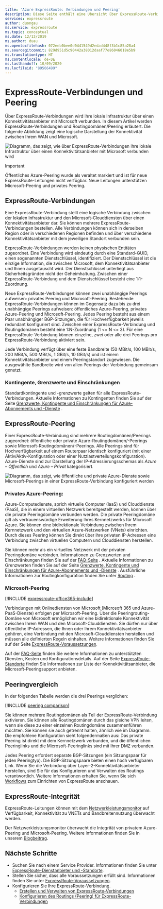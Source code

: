 ```yaml
---
title: 'Azure ExpressRoute: Verbindungen und Peering'
description: Diese Seite enthält eine Übersicht über ExpressRoute-Verbindungen und Routingdomänen/Peering.
services: expressroute
author: duongau
ms.service: expressroute
ms.topic: conceptual
ms.date: 12/13/2019
ms.author: duau
ms.openlocfilehash: 072eeb0bee0d0441549d2edad448f3b1c85a28a4
ms.sourcegitcommit: 829d951d5c90442a38012daaf77e86046018e5b9
ms.translationtype: HT
ms.contentlocale: de-DE
ms.lasthandoff: 10/09/2020
ms.locfileid: "89566499"
---
```

# <a name="expressroute-circuits-and-peering"></a>ExpressRoute-Verbindungen und Peering

Über ExpressRoute-Verbindungen wird Ihre lokale Infrastruktur über einen Konnektivitätsanbieter mit Microsoft verbunden. In diesem Artikel werden ExpressRoute-Verbindungen und Routingdomänen/Peering erläutert. Die folgende Abbildung zeigt eine logische Darstellung der Konnektivität zwischen Ihrem WAN und Microsoft.

![Diagramm, das zeigt, wie über ExpressRoute-Verbindungen Ihre lokale Infrastruktur über einen Konnektivitätsanbieter mit Microsoft verbunden wird](./media/expressroute-circuit-peerings/expressroute-basic.png)

> [!IMPORTANT]
> Öffentliches Azure-Peering wurde als veraltet markiert und ist für neue ExpressRoute-Leitungen nicht verfügbar. Neue Leitungen unterstützen Microsoft-Peering und privates Peering.  
>

## <a name="expressroute-circuits"></a><a name="circuits"></a>ExpressRoute-Verbindungen

Eine ExpressRoute-Verbindung stellt eine logische Verbindung zwischen der lokalen Infrastruktur und den Microsoft-Clouddiensten über einen Konnektivitätsanbieter dar. Sie können mehrere ExpressRoute-Verbindungen bestellen. Alle Verbindungen können sich in derselben Region oder in verschiedenen Regionen befinden und über verschiedene Konnektivitätsanbieter mit dem jeweiligen Standort verbunden sein.

ExpressRoute-Verbindungen werden keinen physischen Entitäten zugeordnet. Eine Verbindung wird eindeutig durch eine Standard-GUID, einen sogenannten Dienstschlüssel, identifiziert. Der Dienstschlüssel ist die einzige Information, die zwischen Microsoft, dem Konnektivitätsanbieter und Ihnen ausgetauscht wird. Der Dienstschlüssel unterliegt aus Sicherheitsgründen nicht der Geheimhaltung. Zwischen einer ExpressRoute-Verbindung und dem Dienstschlüssel besteht eine 1:1-Zuordnung.

Neue ExpressRoute-Verbindungen können zwei unabhängige Peerings aufweisen: privates Peering und Microsoft-Peering. Bestehende ExpressRoute-Verbindungen können im Gegensatz dazu bis zu drei unabhängige Peerings aufweisen: öffentliches Azure-Peering, privates Azure-Peering und Microsoft-Peering. Jedes Peering besteht aus einem Paar unabhängiger BGP-Sitzungen, die für Hochverfügbarkeit jeweils redundant konfiguriert sind. Zwischen einer ExpressRoute-Verbindung und Routingdomänen besteht eine 1:N-Zuordnung (1 <= N <= 3). Für eine ExpressRoute-Verbindung können einzelne, zwei oder alle drei Peerings pro ExpressRoute-Verbindung aktiviert sein.

Jede Verbindung verfügt über eine feste Bandbreite (50 MBit/s, 100 MBit/s, 200 MBit/s, 500 MBit/s, 1 GBit/s, 10 GBit/s) und ist einem Konnektivitätsanbieter und einem Peeringstandort zugewiesen. Die ausgewählte Bandbreite wird von allen Peerings der Verbindung gemeinsam genutzt.

### <a name="quotas-limits-and-limitations"></a><a name="quotas"></a>Kontingente, Grenzwerte und Einschränkungen

Standardkontingente und -grenzwerte gelten für alle ExpressRoute-Verbindungen. Aktuelle Informationen zu Kontingenten finden Sie auf der Seite [Grenzwerte, Kontingente und Einschränkungen für Azure-Abonnements und -Dienste](../azure-resource-manager/management/azure-subscription-service-limits.md) .

## <a name="expressroute-peering"></a><a name="routingdomains"></a>ExpressRoute-Peering

Einer ExpressRoute-Verbindung sind mehrere Routingdomänen/Peerings zugeordnet: öffentliche oder private Azure-Routingdomänen/-Peerings sowie Microsoft-Routingdomänen/-Peerings. Alle Peerings sind für Hochverfügbarkeit auf einem Routerpaar identisch konfiguriert (mit einer Aktiv/Aktiv-Konfiguration oder einer Nutzlastverteilungskonfiguration). Azure-Dienste sind zur Darstellung der IP-Adressierungsschemas als *Azure – Öffentlich* und *Azure – Privat* kategorisiert.

![Diagramm, das zeigt, wie öffentliche und private Azure-Dienste sowie Microsoft-Peerings in einer ExpressRoute-Verbindung konfiguriert werden](./media/expressroute-circuit-peerings/expressroute-peerings.png)

### <a name="azure-private-peering"></a><a name="privatepeering"></a>Privates Azure-Peering:

Azure-Computedienste, sprich virtuelle Computer (IaaS) und Clouddienste (PaaS), die in einem virtuellen Netzwerk bereitgestellt werden, können über die private Peeringdomäne verbunden werden. Die private Peeringdomäne gilt als vertrauenswürdige Erweiterung Ihres Kernnetzwerks für Microsoft Azure. Sie können eine bidirektionale Verbindung zwischen Ihrem Kernnetzwerk und den virtuellen Azure-Netzwerken (VNets) einrichten. Durch dieses Peering können Sie direkt über ihre privaten IP-Adressen eine Verbindung zwischen virtuellen Computern und Clouddiensten herstellen.  

Sie können mehr als ein virtuelles Netzwerk mit der privaten Peeringdomäne verbinden. Informationen zu Grenzwerten und Einschränkungen finden Sie auf der [FAQ-Seite](expressroute-faqs.md) . Aktuelle Informationen zu Grenzwerten finden Sie auf der Seite [Grenzwerte, Kontingente und Einschränkungen für Azure-Abonnements und -Dienste](../azure-resource-manager/management/azure-subscription-service-limits.md) .  Ausführliche Informationen zur Routingkonfiguration finden Sie unter [Routing](expressroute-routing.md) .

### <a name="microsoft-peering"></a><a name="microsoftpeering"></a>Microsoft-Peering

[!INCLUDE [expressroute-office365-include](../../includes/expressroute-office365-include.md)]

Verbindungen mit Onlinediensten von Microsoft (Microsoft 365 und Azure-PaaS-Dienste) erfolgen per Microsoft-Peering. Über die Peeringrouting-Domäne von Microsoft ermöglichen wir eine bidirektionale Konnektivität zwischen Ihrem WAN und den Microsoft-Clouddiensten. Sie dürfen nur über öffentliche IP-Adressen, die Ihnen oder Ihrem Konnektivitätsanbieter gehören, eine Verbindung mit den Microsoft-Clouddiensten herstellen und müssen alle definierten Regeln einhalten. Weitere Informationen finden Sie auf der Seite [ExpressRoute-Voraussetzungen](expressroute-prerequisites.md).

Auf der [FAQ-Seite](expressroute-faqs.md) finden Sie weitere Informationen zu unterstützten Diensten, Kosten und Konfigurationsdetails. Auf der Seite [ExpressRoute-Standorte](expressroute-locations.md) finden Sie Informationen zur Liste der Konnektivitätsanbieter, die Microsoft-Peeringsupport anbieten.

## <a name="peering-comparison"></a><a name="peeringcompare"></a>Peeringvergleich

In der folgenden Tabelle werden die drei Peerings verglichen:

[!INCLUDE [peering comparison](../../includes/expressroute-peering-comparison.md)]

Sie können mehrere Routingdomänen als Teil der ExpressRoute-Verbindung aktivieren. Sie können alle Routingdomänen durch das gleiche VPN leiten, wenn sie diese zu einer einzelnen Routingdomäne zusammenführen möchten. Sie können sie auch getrennt halten, ähnlich wie im Diagramm. Die empfohlene Konfiguration sieht folgendermaßen aus: Das private Peering ist direkt mit dem Kernnetzwerk verbunden, und die öffentlichen Peeringlinks und die Microsoft-Peeringlinks sind mit Ihrer DMZ verbunden.

Jedes Peering erfordert separate BGP-Sitzungen (ein Sitzungspaar für jeden Peeringtyp). Die BGP-Sitzungspaare bieten einen hoch verfügbaren Link. Wenn Sie die Verbindung über Layer-2-Konnektivitätsanbieter herstellen, sind Sie für das Konfigurieren und Verwalten des Routings verantwortlich. Weitere Informationen erhalten Sie, wenn Sie sich [Workflows](expressroute-workflows.md) zum Einrichten von ExpressRoute anschauen.

## <a name="expressroute-health"></a><a name="health"></a>ExpressRoute-Integrität

ExpressRoute-Leitungen können mit dem [Netzwerkleistungsmonitor](https://docs.microsoft.com/azure/networking/network-monitoring-overview) auf Verfügbarkeit, Konnektivität zu VNETs und Bandbreitennutzung überwacht werden.

Der Netzwerkleistungsmonitor überwacht die Integrität von privatem Azure-Peering und Microsoft-Peering. Weitere Informationen finden Sie in unserem [Blogbeitrag](https://azure.microsoft.com/blog/monitoring-of-azure-expressroute-in-preview/).

## <a name="next-steps"></a>Nächste Schritte

* Suchen Sie nach einem Service Provider. Informationen finden Sie unter [ExpressRoute-Dienstanbieter und -Standorte](expressroute-locations.md).
* Stellen Sie sicher, dass alle Voraussetzungen erfüllt sind. Informationen finden Sie unter [ExpressRoute-Voraussetzungen](expressroute-prerequisites.md).
* Konfigurieren Sie Ihre ExpressRoute-Verbindung.
  * [Erstellen und Verwalten von ExpressRoute-Verbindungen](expressroute-howto-circuit-portal-resource-manager.md)
  * [Konfigurieren des Routings (Peering) für ExpressRoute-Verbindungen](expressroute-howto-routing-portal-resource-manager.md)
